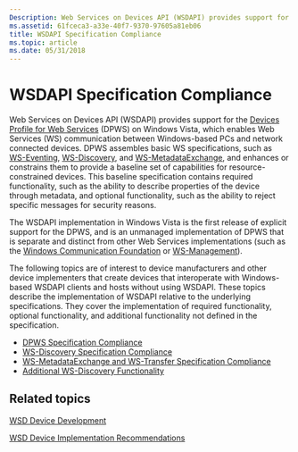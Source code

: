 ```yaml
---
Description: Web Services on Devices API (WSDAPI) provides support for the Devices Profile for Web Services (DPWS) on Windows Vista, which enables Web Services (WS) communication between Windows-based PCs and network connected devices.
ms.assetid: 61fceca3-a33e-40f7-9370-97605a81eb06
title: WSDAPI Specification Compliance
ms.topic: article
ms.date: 05/31/2018
---
```


# WSDAPI Specification Compliance

Web Services on Devices API (WSDAPI) provides support for the [Devices Profile for Web Services](https://specs.xmlsoap.org/ws/2006/02/devprof/) (DPWS) on Windows Vista, which enables Web Services (WS) communication between Windows-based PCs and network connected devices. DPWS assembles basic WS specifications, such as [WS-Eventing](https://schemas.xmlsoap.org/ws/2004/08/eventing/), [WS-Discovery](https://specs.xmlsoap.org/ws/2005/04/discovery/ws-discovery.pdf), and [WS-MetadataExchange](https://schemas.xmlsoap.org/ws/2004/09/mex/), and enhances or constrains them to provide a baseline set of capabilities for resource-constrained devices. This baseline specification contains required functionality, such as the ability to describe properties of the device through metadata, and optional functionality, such as the ability to reject specific messages for security reasons.

The WSDAPI implementation in Windows Vista is the first release of explicit support for the DPWS, and is an unmanaged implementation of DPWS that is separate and distinct from other Web Services implementations (such as the [Windows Communication Foundation](https://msdn.microsoft.com/library/ms735119(v=VS.85).aspx) or [WS-Management](https://schemas.xmlsoap.org/ws/2005/06/management/)).

The following topics are of interest to device manufacturers and other device implementers that create devices that interoperate with Windows-based WSDAPI clients and hosts without using WSDAPI. These topics describe the implementation of WSDAPI relative to the underlying specifications. They cover the implementation of required functionality, optional functionality, and additional functionality not defined in the specification.

-   [DPWS Specification Compliance](dpws-specification-compliance.md)
-   [WS-Discovery Specification Compliance](ws-discovery-specification-compliance.md)
-   [WS-MetadataExchange and WS-Transfer Specification Compliance](ws-metadataexchange-and-ws-transfer-specification-compliance.md)
-   [Additional WS-Discovery Functionality](additional-ws-discovery-functionality.md)

## Related topics

<dl> <dt>

[WSD Device Development](wsd-device-development.md)
</dt> <dt>

[WSD Device Implementation Recommendations](wsd-device-implementation-recommendations.md)
</dt> </dl>

 

 



